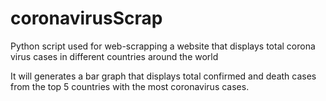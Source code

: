 # coronavirusScrap
Python script used for web-scrapping a website that displays total corona virus cases in different countries around the world

It will generates a bar graph that displays total confirmed and death cases from the top 5 countries with the most coronavirus cases.


